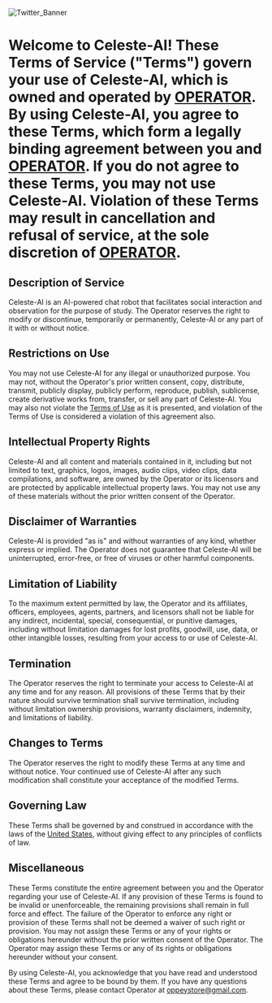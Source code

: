 ![Twitter_Banner](https://user-images.githubusercontent.com/130422935/231077118-ee718ca1-ccbb-4fff-916a-85e5b65034c2.png)


 # Welcome to Celeste-AI! These Terms of Service ("Terms") govern your use of Celeste-AI, which is owned and operated by [OPERATOR](https://vrchat.com/home/user/usr_7c33f68c-4461-41d7-9280-6b4fbe4117d0). By using Celeste-AI, you agree to these Terms, which form a legally binding agreement between you and [OPERATOR](https://vrchat.com/home/user/usr_7c33f68c-4461-41d7-9280-6b4fbe4117d0). If you do not agree to these Terms, you may not use Celeste-AI. Violation of these Terms may result in cancellation and refusal of service, at the sole discretion of [OPERATOR](https://vrchat.com/home/user/usr_7c33f68c-4461-41d7-9280-6b4fbe4117d0).

  ## Description of Service
  Celeste-AI is an AI-powered chat robot that facilitates social interaction and observation for the purpose of study. The Operator reserves the right to modify or discontinue, temporarily or permanently, Celeste-AI or any part of it with or without notice.

  ## Restrictions on Use
  You may not use Celeste-AI for any illegal or unauthorized purpose. You may not, without the Operator's prior written consent, copy, distribute, transmit, publicly display, publicly perform, reproduce, publish, sublicense, create derivative works from, transfer, or sell any part of Celeste-AI. You may also not violate the [Terms of Use](https://github.com/Celeste-AI/Celeste-AI) as it is presented, and violation of the Terms of Use is considered a violation of this agreement also.

  ## Intellectual Property Rights
  Celeste-AI and all content and materials contained in it, including but not limited to text, graphics, logos, images, audio clips, video clips, data compilations, and software, are owned by the Operator or its licensors and are protected by applicable intellectual property laws. You may not use any of these materials without the prior written consent of the Operator.

  ## Disclaimer of Warranties
  Celeste-AI is provided "as is" and without warranties of any kind, whether express or implied. The Operator does not guarantee that Celeste-AI will be uninterrupted, error-free, or free of viruses or other harmful components.

  ## Limitation of Liability
  To the maximum extent permitted by law, the Operator and its affiliates, officers, employees, agents, partners, and licensors shall not be liable for any indirect, incidental, special, consequential, or punitive damages, including without limitation damages for lost profits, goodwill, use, data, or other intangible losses, resulting from your access to or use of Celeste-AI.

  ## Termination
  The Operator reserves the right to terminate your access to Celeste-AI at any time and for any reason. All provisions of these Terms that by their nature should survive termination shall survive termination, including without limitation ownership provisions, warranty disclaimers, indemnity, and limitations of liability.

  ## Changes to Terms
  The Operator reserves the right to modify these Terms at any time and without notice. Your continued use of Celeste-AI after any such modification shall constitute your acceptance of the modified Terms.

  ## Governing Law
  These Terms shall be governed by and construed in accordance with the laws of the [United States](https://en.wikipedia.org/wiki/United_States), without giving effect to any principles of conflicts of law.

  ## Miscellaneous
  These Terms constitute the entire agreement between you and the Operator regarding your use of Celeste-AI. If any provision of these Terms is found to be invalid or unenforceable, the remaining provisions shall remain in full force and effect. The failure of the Operator to enforce any right or provision of these Terms shall not be deemed a waiver of such right or provision. You may not assign these Terms or any of your rights or obligations hereunder without the prior written consent of the Operator. The Operator may assign these Terms or any of its rights or obligations hereunder without your consent.

By using Celeste-AI, you acknowledge that you have read and understood these Terms and agree to be bound by them. 
If you have any questions about these Terms, 
please contact Operator at oppeystore@gmail.com.

